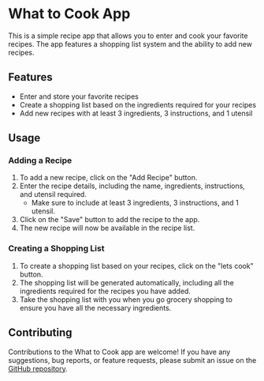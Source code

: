 # What to Cook App

This is a simple recipe app that allows you to enter and cook your favorite recipes. The app features a shopping list system and the ability to add new recipes.

## Features

- Enter and store your favorite recipes
- Create a shopping list based on the ingredients required for your recipes
- Add new recipes with at least 3 ingredients, 3 instructions, and 1 utensil

## Usage

### Adding a Recipe

1. To add a new recipe, click on the "Add Recipe" button.
2. Enter the recipe details, including the name, ingredients, instructions, and utensil required.
   - Make sure to include at least 3 ingredients, 3 instructions, and 1 utensil.
3. Click on the "Save" button to add the recipe to the app.
4. The new recipe will now be available in the recipe list.

### Creating a Shopping List

1. To create a shopping list based on your recipes, click on the "lets cook" button.
2. The shopping list will be generated automatically, including all the ingredients required for the recipes you have added.
3. Take the shopping list with you when you go grocery shopping to ensure you have all the necessary ingredients.

## Contributing

Contributions to the What to Cook app are welcome! If you have any suggestions, bug reports, or feature requests, please submit an issue on the [GitHub repository](https://github.com/your-username/what-to-cook).
